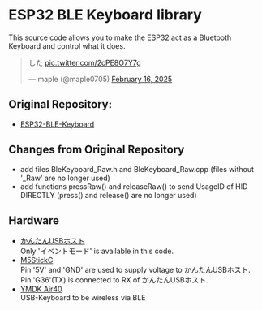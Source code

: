 # ESP32 BLE Keyboard library

This source code allows you to make the ESP32 act as a Bluetooth Keyboard and control what it does.

<blockquote class="twitter-tweet"><p lang="ja" dir="ltr">した <a href="https://t.co/2cPE8O7Y7g">pic.twitter.com/2cPE8O7Y7g</a></p>&mdash; maple (@maple0705) <a href="https://twitter.com/maple0705/status/1891083527359201389?ref_src=twsrc%5Etfw">February 16, 2025</a></blockquote> <script async src="https://platform.twitter.com/widgets.js" charset="utf-8"></script>

## Original Repository:
- [ESP32-BLE-Keyboard](https://github.com/T-vK/ESP32-BLE-Keyboard)

## Changes from Original Repository
- add files BleKeyboard_Raw.h and BleKeyboard_Raw.cpp (files without '_Raw' are no longer used)
- add functions pressRaw() and releaseRaw() to send UsageID of HID DIRECTLY (press() and release() are no longer used)

## Hardware
- [かんたんUSBホスト](https://q61.org/blog/2021/06/09/easyusbhost/)  
  Only 'イベントモード' is  available in this code.
- [M5StickC](https://docs.m5stack.com/en/core/m5stickc)  
  Pin '5V' and 'GND' are used to supply voltage to かんたんUSBホスト.  
  Pin 'G36'(TX) is connected to RX of かんたんUSBホスト.
- [YMDK Air40](https://ymdkey.com/products/air40-rgb-hot-swap-cute-40-mechanical-keyboard-assembled-qmk-via-type-c-pcb-cnc-case-plate-kit)  
  USB-Keyboard to be wireless via BLE
